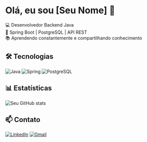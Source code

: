# Olá, eu sou [Seu Nome] 👋

💻 Desenvolvedor Backend Java  
🌱 Spring Boot | PostgreSQL | API REST  
📚 Aprendendo constantemente e compartilhando conhecimento

## 🛠 Tecnologias

![Java](https://img.shields.io/badge/Java-ED8B00?style=for-the-badge&logo=openjdk&logoColor=white)
![Spring](https://img.shields.io/badge/Spring-6DB33F?style=for-the-badge&logo=spring&logoColor=white)
![PostgreSQL](https://img.shields.io/badge/PostgreSQL-316192?style=for-the-badge&logo=postgresql&logoColor=white)

## 📊 Estatísticas

![Seu GitHub stats](https://github-readme-stats.vercel.app/api?username=seuusername&show_icons=true&theme=dracula&hide=issues)

## 📫 Contato

[![LinkedIn](https://img.shields.io/badge/-LinkedIn-0077B5?style=for-the-badge&logo=LinkedIn&logoColor=white)](https://www.linkedin.com/in/enzo-barbosa-dourado-de-almeida-070728255/)
[![Gmail](https://img.shields.io/badge/-Gmail-D14836?style=for-the-badge&logo=Gmail&logoColor=white)](mailto:enzoalmeida570gmail.com)
